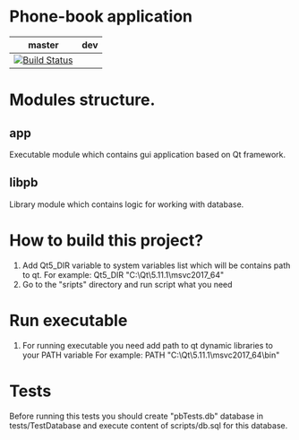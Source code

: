 # Phone-book application

master|dev
:---:|:---:
|[![Build Status](https://travis-ci.org/disrado/phone-book.svg?branch=master)](https://travis-ci.org/disrado/phone-book)|

# Modules structure.

## app
Executable module which contains gui application based on Qt framework.

## libpb
Library module which contains logic for working with database.

# How to build this project?
1. Add Qt5_DIR variable to system variables list which will be contains path to qt.
For example: Qt5_DIR "C:\Qt\5.11.1\msvc2017_64"
2. Go to the "sripts" directory and run script what you need

# Run executable
1. For running executable you need add path to qt dynamic libraries to your PATH variable
For example: PATH "C:\Qt\5.11.1\msvc2017_64\bin"

# Tests

Before running this tests you should create "pbTests.db" database in tests/TestDatabase
and execute content of scripts/db.sql for this database.